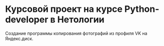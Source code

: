 # Курсовой проект на курсе Python-developer в Нетологии

Создание программы копирования фотографий из профиля VK на Яндекс.диск.
